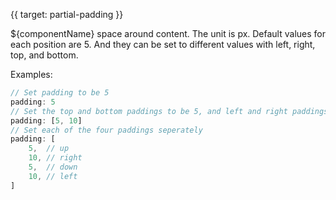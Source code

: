
{{ target: partial-padding }}

<ExampleUIControlVector min="0" dims="T,R,B,L"  />

${componentName} space around content. The unit is px. Default values for each position are 5. And they can be set to different values with left, right, top, and bottom.

Examples: 
```js
// Set padding to be 5
padding: 5
// Set the top and bottom paddings to be 5, and left and right paddings to be 10
padding: [5, 10]
// Set each of the four paddings seperately
padding: [
    5,  // up
    10, // right
    5,  // down
    10, // left
]
```

